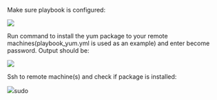 Make sure playbook is configured:

![](https://imgur.com/a/2Idx91t)

Run command to install the yum package to your remote machines(playbook_yum.yml is used as an example) and enter become password. Output should be:

![](file:///C:/Users/avess/Pictures/apt2.PNG)

Ssh to remote machine(s) and check if package is installed:

![](file:///C:/Users/avess/Pictures/apt4.PNG)sudo 